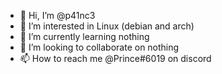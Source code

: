 - 👋 Hi, I’m @p41nc3
- 👀 I’m interested in Linux (debian and arch)
- 🌱 I’m currently learning nothing
- 💞️ I’m looking to collaborate on nothing
- 📫 How to reach me @Рrince#6019 on discord

<!---
p41nc3/p41nc3 is a ✨ special ✨ repository because its `README.md` (this file) appears on your GitHub profile.
You can click the Preview link to take a look at your changes.
--->
